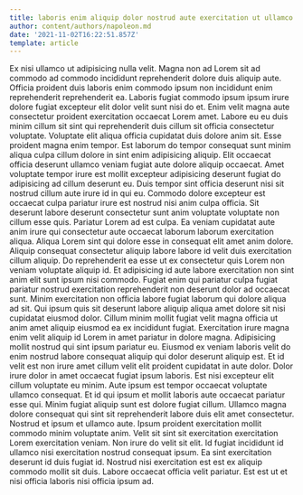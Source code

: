 ```yaml
---
title: laboris enim aliquip dolor nostrud aute exercitation ut ullamco commodo
author: content/authors/napoleon.md
date: '2021-11-02T16:22:51.857Z'
template: article
---
```


Ex nisi ullamco ut adipisicing nulla velit. Magna non ad Lorem sit ad commodo ad commodo incididunt reprehenderit dolore duis aliquip aute. Officia proident duis laboris enim commodo ipsum non incididunt enim reprehenderit reprehenderit ea. Laboris fugiat commodo ipsum ipsum irure dolore fugiat excepteur elit dolor velit sunt nisi do et. Enim velit magna aute consectetur proident exercitation occaecat Lorem amet. Labore eu eu duis minim cillum sit sint qui reprehenderit duis cillum sit officia consectetur voluptate.
Voluptate elit aliqua officia cupidatat duis dolore anim sit. Esse proident magna enim tempor. Est laborum do tempor consequat sunt minim aliqua culpa cillum dolore in sint enim adipisicing aliquip. Elit occaecat officia deserunt ullamco veniam fugiat aute dolore aliquip occaecat. Amet voluptate tempor irure est mollit excepteur adipisicing deserunt fugiat do adipisicing ad cillum deserunt eu. Duis tempor sint officia deserunt nisi sit nostrud cillum aute irure id in qui eu.
Commodo dolore excepteur est occaecat culpa pariatur irure est nostrud nisi anim culpa officia. Sit deserunt labore deserunt consectetur sunt anim voluptate voluptate non cillum esse quis. Pariatur Lorem ad est culpa. Ea veniam cupidatat aute anim irure qui consectetur aute occaecat laborum laborum exercitation aliqua. Aliqua Lorem sint qui dolore esse in consequat elit amet anim dolore.
Aliquip consequat consectetur aliquip labore labore id velit duis exercitation cillum aliquip. Do reprehenderit ea esse ut ex consectetur quis Lorem non veniam voluptate aliquip id. Et adipisicing id aute labore exercitation non sint anim elit sunt ipsum nisi commodo. Fugiat enim qui pariatur culpa fugiat pariatur nostrud exercitation reprehenderit non deserunt dolor ad occaecat sunt. Minim exercitation non officia labore fugiat laborum qui dolore aliqua ad sit. Qui ipsum quis sit deserunt labore aliquip aliqua amet dolore sit nisi cupidatat eiusmod dolor.
Cillum minim mollit fugiat velit magna officia ut anim amet aliquip eiusmod ea ex incididunt fugiat. Exercitation irure magna enim velit aliquip id Lorem in amet pariatur in dolore magna. Adipisicing mollit nostrud qui sint ipsum pariatur eu. Eiusmod ex veniam laboris velit do enim nostrud labore consequat aliquip qui dolor deserunt aliquip est. Et id velit est non irure amet cillum velit elit proident cupidatat in aute dolor. Dolor irure dolor in amet occaecat fugiat ipsum laboris. Est nisi excepteur elit cillum voluptate eu minim.
Aute ipsum est tempor occaecat voluptate ullamco consequat. Et id qui ipsum et mollit laboris aute occaecat pariatur esse qui. Minim fugiat aliquip sunt est dolore fugiat cillum. Ullamco magna dolore consequat qui sint sit reprehenderit labore duis elit amet consectetur. Nostrud et ipsum et ullamco aute.
Ipsum proident exercitation mollit commodo minim voluptate anim. Velit sit sint sit exercitation exercitation Lorem exercitation veniam. Non irure do velit sit elit. Id fugiat incididunt id ullamco nisi exercitation nostrud consequat ipsum. Ea sint exercitation deserunt id duis fugiat id. Nostrud nisi exercitation est est ex aliquip commodo mollit sit duis. Labore occaecat officia velit pariatur. Est est ut et nisi officia laboris nisi officia ipsum ad.
